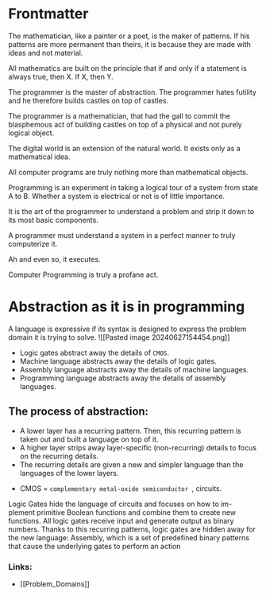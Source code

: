 # Frontmatter

The mathematician, like a painter or a poet, is the maker of patterns. If his patterns are more permanent than theirs, it is because they are made with ideas and not material. 

All mathematics are built on the principle that if and only if a statement is always true, then X. If X, then Y.

The programmer is the master of abstraction. The programmer hates futility and he therefore builds castles on top of castles. 

The programmer is a mathematician, that had the gall to commit the blasphemous act of building castles on top of a physical and not purely logical object.

The digital world is an extension of the natural world. It exists only as a mathematical idea. 

All computer programs are truly nothing more than mathematical objects.

Programming is an experiment in taking a logical tour of a system from state A to B. Whether a system is electrical or not is of little importance.

It is the art of the programmer to understand a problem and strip it down to its most basic components. 

A programmer must understand a system in a perfect manner to truly computerize it.

Ah and even so, it executes.

Computer Programming is truly a profane act.


# Abstraction as it is in programming
 A language is expressive if its syntax is designed to express the problem domain it is trying to solve.
![[Pasted image 20240627154454.png]]

- Logic gates abstract away the details of `CMOS`.
-  Machine language abstracts away the details of logic gates.
-  Assembly language abstracts away the details of machine languages.
-  Programming language abstracts away the details of assembly languages.


## The process of abstraction:
- A lower layer has a recurring pattern. Then, this recurring pattern is
taken out and built a language on top of it.
-  A higher layer strips away layer-specific (non-recurring) details to focus on the recurring details.
- The recurring details are given a new and simpler language than the
languages of the lower layers.



* CMOS = `complementary metal-oxide semiconductor `, circuits.


Logic Gates hide the language of circuits and focuses on how to im-
plement primitive Boolean functions and combine them to create new
functions. All logic gates receive input and generate output as binary
numbers. Thanks to this recurring patterns, logic gates are hidden away
for the new language: Assembly, which is a set of predefined binary
patterns that cause the underlying gates to perform an action



### Links: 

- [[Problem_Domains]]